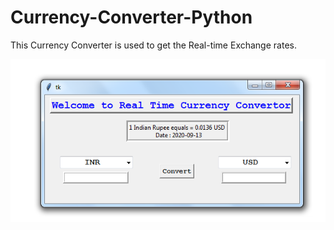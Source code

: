 # Currency-Converter-Python
This Currency Converter is used to get the Real-time Exchange rates.

<img src="img.png" >
